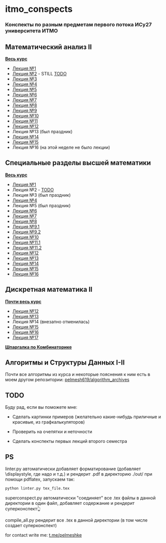 # itmo_conspects

### Конспекты по разным предметам первого потока ИСy27 университета ИТМО

## Математический анализ II

[**Весь курс**](out/calculus_superconspect.pdf)

* [Лекция №1](out/calculus_2024_02_07.pdf)
* [Лекция №2](out/calculus_2024_02_14.pdf) - STILL [TODO](calculus/calculus_2024_02_14.tex)
* [Лекция №3](out/calculus_2024_02_21.pdf)
* [Лекция №4](out/calculus_2024_02_28.pdf)
* [Лекция №5](out/calculus_2024_03_06.pdf)
* [Лекция №6](out/calculus_2024_03_13.pdf)
* [Лекция №7](out/calculus_2024_03_20.pdf)
* [Лекция №8](out/calculus_2024_03_27.pdf)
* [Лекция №9](out/calculus_2024_04_03.pdf)
* [Лекция №10](out/calculus_2024_04_10.pdf)
* [Лекция №11](out/calculus_2024_04_17.pdf)
* [Лекция №12](out/calculus_2024_04_24.pdf)
* Лекция №13 (был праздник)
* [Лекция №14](out/calculus_2024_05_08.pdf)
* [Лекция №15](out/calculus_2024_05_15.pdf)
* Лекция №16 (на этой неделе не было лекции)

## Специальные разделы высшей математики

[**Весь курс**](out/specsec_superconspect.pdf)

* [Лекция №1](out/specsec_2024_02_09.pdf)
* Лекция №2 - [TODO](specsec/specsec_2024_02_16.tex)
* Лекция №3 (был праздник)
* [Лекция №4](out/specsec_2024_03_01.pdf)
* Лекция №5 (был праздник)
* [Лекция №6](out/specsec_2024_03_15.pdf)
* [Лекция №7](out/specsec_2024_03_22.pdf)
* [Лекция №8](out/specsec_2024_03_29.pdf)
* [Лекция №9.1](out/specsec_2024_04_03.pdf)
* [Лекция №9.2](out/specsec_2024_04_05.pdf)
* [Лекция №10](out/specsec_2024_04_12.pdf)
* [Лекция №11.1](out/specsec_2024_04_17.pdf)
* [Лекция №11.2](out/specsec_2024_04_19.pdf)
* [Лекция №12](out/specsec_2024_04_26.pdf)
* [Лекция №13](out/specsec_2024_05_03.pdf)
* [Лекция №14](out/specsec_2024_05_10.pdf)
* [Лекция №15](out/specsec_2024_05_17.pdf)
* [Лекция №16](out/specsec_2024_05_22.pdf)


## Дискретная математика II

[**Почти весь курс**](out/dismath_superconspect.pdf)

* [Лекция №12](out/dismath_2024_04_23.pdf)
* [Лекция №13](out/dismath_2024_04_30.pdf)
* Лекция №14 (внезапно отменилась)
* [Лекция №15](out/dismath_2024_05_14.pdf)
* [Лекция №16](out/dismath_2024_05_21.pdf)
* [Лекция №17](out/dismath_2024_05_28.pdf)

[**Шпаргалка по Комбинаторике**](out/dismath_cheatsheet_combinatorics.pdf)

## Алгоритмы и Структуры Данных I-II

Почти все алгоритмы из курса и некоторые пояснения к ним есть в моем другом репозитории: [pelmesh619/algorithm_archives](https://github.com/pelmesh619/algorithm_archives)



## TODO

Буду рад, если вы поможете мне:

* Сделать картинки примеров (желательно какие-нибудь приличные и красивые, из графкалькуляторов)

* Проверить на очепятки и неточности

* Сделать конспекты первых лекций второго семестра

## PS

linter.py автоматически добавляет форматирование (добавляет \displaystyle, где надо и т.д.) и рендерит .pdf в директорию ./out/ при помощи pdflatex, запускаем так: 

```bash
python linter.py tex_file.tex
```

superconspect.py автоматически "соединяет" все .tex файлы в данной директории в один файл, добавляет содержание и рендерит суперконспект👆

compile_all.py рендерит все .tex в данной директории (в том числе создает суперконспект)



for contact write me: [t.me/pelmeshke](https://t.me/pelmeshke)
